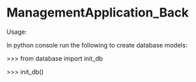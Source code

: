 # ManagementApplication_Back


Usage:

In python console run the following to create database models:

\>\>\> from database import init_db

\>\>\> init_db()



